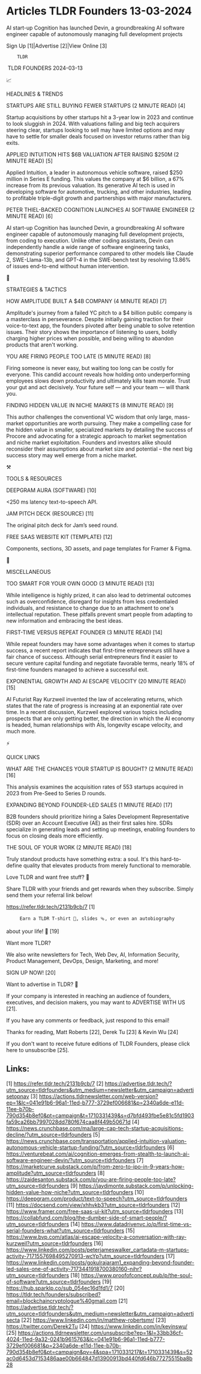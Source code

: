 # Articles TLDR Founders 13-03-2024

AI start-up Cognition has launched Devin, a groundbreaking AI software
engineer capable of autonomously managing full development projects  

 Sign Up [1]|Advertise [2]|View Online [3] 

		TLDR 

 TLDR FOUNDERS 2024-03-13

📈 

HEADLINES & TRENDS

 STARTUPS ARE STILL BUYING FEWER STARTUPS (2 MINUTE READ) [4] 

 Startup acquisitions by other startups hit a 3-year low in 2023 and
continue to look sluggish in 2024. With valuations falling and big
tech acquirers steering clear, startups looking to sell may have
limited options and may have to settle for smaller deals focused on
investor returns rather than big exits. 

 APPLIED INTUITION HITS $6B VALUATION AFTER RAISING $250M (2 MINUTE
READ) [5] 

 Applied Intuition, a leader in autonomous vehicle software, raised
$250 million in Series E funding. This values the company at $6
billion, a 67% increase from its previous valuation. Its generative AI
tech is used in developing software for automotive, trucking, and
other industries, leading to profitable triple-digit growth and
partnerships with major manufacturers. 

 PETER THIEL-BACKED COGNITION LAUNCHES AI SOFTWARE ENGINEER (2 MINUTE
READ) [6] 

 AI start-up Cognition has launched Devin, a groundbreaking AI
software engineer capable of autonomously managing full development
projects, from coding to execution. Unlike other coding assistants,
Devin can independently handle a wide range of software engineering
tasks, demonstrating superior performance compared to other models
like Claude 2, SWE-Llama-13b, and GPT-4 in the SWE-bench test by
resolving 13.86% of issues end-to-end without human intervention. 

🧠 

STRATEGIES & TACTICS

 HOW AMPLITUDE BUILT A $4B COMPANY (4 MINUTE READ) [7] 

 Amplitude's journey from a failed YC pitch to a $4 billion public
company is a masterclass in perseverance. Despite initially gaining
traction for their voice-to-text app, the founders pivoted after being
unable to solve retention issues. Their story shows the importance of
listening to users, boldly charging higher prices when possible, and
being willing to abandon products that aren't working. 

 YOU ARE FIRING PEOPLE TOO LATE (5 MINUTE READ) [8] 

 Firing someone is never easy, but waiting too long can be costly for
everyone. This candid account reveals how holding onto underperforming
employees slows down productivity and ultimately kills team morale.
Trust your gut and act decisively. Your future self — and your team
— will thank you. 

 FINDING HIDDEN VALUE IN NICHE MARKETS (8 MINUTE READ) [9] 

 This author challenges the conventional VC wisdom that only large,
mass-market opportunities are worth pursuing. They make a compelling
case for the hidden value in smaller, specialized markets by detailing
the success of Procore and advocating for a strategic approach to
market segmentation and niche market exploitation. Founders and
investors alike should reconsider their assumptions about market size
and potential – the next big success story may well emerge from a
niche market. 

⚒️ 

TOOLS & RESOURCES

 DEEPGRAM AURA (SOFTWARE) [10] 

 <250 ms latency text-to-speech API. 

 JAM PITCH DECK (RESOURCE) [11] 

 The original pitch deck for Jam’s seed round. 

 FREE SAAS WEBSITE KIT (TEMPLATE) [12] 

 Components, sections, 3D assets, and page templates for Framer &
Figma. 

🎁 

MISCELLANEOUS

 TOO SMART FOR YOUR OWN GOOD (3 MINUTE READ) [13] 

 While intelligence is highly prized, it can also lead to detrimental
outcomes such as overconfidence, disregard for insights from less
credentialed individuals, and resistance to change due to an
attachment to one's intellectual reputation. These pitfalls prevent
smart people from adapting to new information and embracing the best
ideas. 

 FIRST-TIME VERSUS REPEAT FOUNDER (3 MINUTE READ) [14] 

 While repeat founders may have some advantages when it comes to
startup success, a recent report indicates that first-time
entrepreneurs still have a fair chance of success. Although serial
entrepreneurs find it easier to secure venture capital funding and
negotiate favorable terms, nearly 18% of first-time founders managed
to achieve a successful exit. 

 EXPONENTIAL GROWTH AND AI ESCAPE VELOCITY (20 MINUTE READ) [15] 

 AI Futurist Ray Kurzweil invented the law of accelerating returns,
which states that the rate of progress is increasing at an exponential
rate over time. In a recent discussion, Kurzweil explored various
topics including prospects that are only getting better, the direction
in which the AI economy is headed, human relationships with AIs,
longevity escape velocity, and much more. 

⚡ 

QUICK LINKS

 WHAT ARE THE CHANCES YOUR STARTUP IS BOUGHT? (2 MINUTE READ) [16] 

 This analysis examines the acquisition rates of 553 startups acquired
in 2023 from Pre-Seed to Series D rounds. 

 EXPANDING BEYOND FOUNDER-LED SALES (1 MINUTE READ) [17] 

 B2B founders should prioritize hiring a Sales Development
Representative (SDR) over an Account Executive (AE) as their first
sales hire. SDRs specialize in generating leads and setting up
meetings, enabling founders to focus on closing deals more
efficiently. 

 THE SOUL OF YOUR WORK (2 MINUTE READ) [18] 

 Truly standout products have something extra: a soul. It's this
hard-to-define quality that elevates products from merely functional
to memorable. 

Love TLDR and want free stuff? 🎁

 Share TLDR with your friends and get rewards when they subscribe.
Simply send them your referral link below! 

 https://refer.tldr.tech/2131b9cb/7 [1] 

		 Earn a TLDR T-shirt 👕, slides 🩴, or even an autobiography
about your life! 🤯 [19] 

Want more TLDR?

 We also write newsletters for Tech, Web Dev, AI, Information
Security, Product Management, DevOps, Design, Marketing, and more! 

SIGN UP NOW! [20] 

Want to advertise in TLDR? 📰

 If your company is interested in reaching an audience of founders,
executives, and decision makers, you may want to ADVERTISE WITH US
[21]. 

 If you have any comments or feedback, just respond to this email! 

Thanks for reading, 
Matt Roberts [22], Derek Tu [23] & Kevin Wu [24] 

If you don't want to receive future editions of TLDR Founders,
please click here to unsubscribe [25]. 

 

Links:
------
[1] https://refer.tldr.tech/2131b9cb/7
[2] https://advertise.tldr.tech/?utm_source=tldrfounders&utm_medium=newsletter&utm_campaign=advertisetopnav
[3] https://actions.tldrnewsletter.com/web-version?ep=1&lc=041e91b6-96a1-11ed-b777-3729ef006681&p=2340a6de-e11d-11ee-b70b-790d354b8ef0&pt=campaign&t=1710331439&s=d7bfd493fbe5e81c5fd1903fa59ca26bb7997028dd780f674caa8f449b50671d
[4] https://news.crunchbase.com/ma/large-cap-tech-startup-acquisitions-decline/?utm_source=tldrfounders
[5] https://news.crunchbase.com/transportation/applied-intuition-valuation-autonomous-vehicle-startup-funding/?utm_source=tldrfounders
[6] https://venturebeat.com/ai/cognition-emerges-from-stealth-to-launch-ai-software-engineer-devin/?utm_source=tldrfounders
[7] https://marketcurve.substack.com/p/from-zero-to-ipo-in-9-years-how-amplitude?utm_source=tldrfounders
[8] https://zaidesanton.substack.com/p/you-are-firing-people-too-late?utm_source=tldrfounders
[9] https://jaydimonte.substack.com/p/unlocking-hidden-value-how-niche?utm_source=tldrfounders
[10] https://deepgram.com/product/text-to-speech?utm_source=tldrfounders
[11] https://docsend.com/view/xhhvkb3?utm_source=tldrfounders
[12] https://www.framer.com/free-saas-ui-kit?utm_source=tldrfounders
[13] https://collabfund.com/blog/the-dumber-side-of-smart-people/?utm_source=tldrfounders
[14] https://www.datadrivenvc.io/p/first-time-vs-serial-founders-what?utm_source=tldrfounders
[15] https://www.bvp.com/atlas/ai-escape-velocity-a-conversation-with-ray-kurzweil?utm_source=tldrfounders
[16] https://www.linkedin.com/posts/peterjameswalker_cartadata-m-startups-activity-7171557698495270913-wcYp?utm_source=tldrfounders
[17] https://www.linkedin.com/posts/gokulrajaram1_expanding-beyond-founder-led-sales-one-of-activity-7173441918700380160-nihr?utm_source=tldrfounders
[18] https://www.proofofconcept.pub/p/the-soul-of-software?utm_source=tldrfounders
[19] https://hub.sparklp.co/sub_054ec16d1fd1/7
[20] https://tldr.tech/founders/subscribed?email=blockchaincryptologue%40gmail.com
[21] https://advertise.tldr.tech/?utm_source=tldrfounders&utm_medium=newsletter&utm_campaign=advertisecta
[22] https://www.linkedin.com/in/matthew-robertsmr/
[23] https://twitter.com/Derek2Tu
[24] https://www.linkedin.com/in/kevinswu/
[25] https://actions.tldrnewsletter.com/unsubscribe?ep=1&l=33bb36cf-4024-11ed-9a32-0241b9615763&lc=041e91b6-96a1-11ed-b777-3729ef006681&p=2340a6de-e11d-11ee-b70b-790d354b8ef0&pt=campaign&pv=4&spa=1710331217&t=1710331439&s=52ac0d6453d7153486aae00b664847d13900913bd440fd646b77275515ba8b28